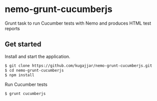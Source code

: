 # nemo-grunt-cucumberjs

Grunt task to run Cucumber tests with Nemo and produces HTML test reports 

## Get started

Install and start the application.

```bash
$ git clone https://github.com/kugajjar/nemo-grunt-cucumberjs.git
$ cd nemo-grunt-cucumberjs
$ npm install
```

Run Cucumber tests

```bash
$ grunt cucumberjs
```
